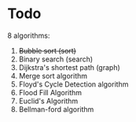# Todo

8 algorithms:
1. ~~Bubble sort (sort)~~
2. Binary search (search)
3. Dijkstra's shortest path (graph)
4. Merge sort algorithm
5. Floyd's Cycle Detection algorithm
6. Flood Fill Algorithm
7. Euclid's Algorithm
8. Bellman-ford algorithm

